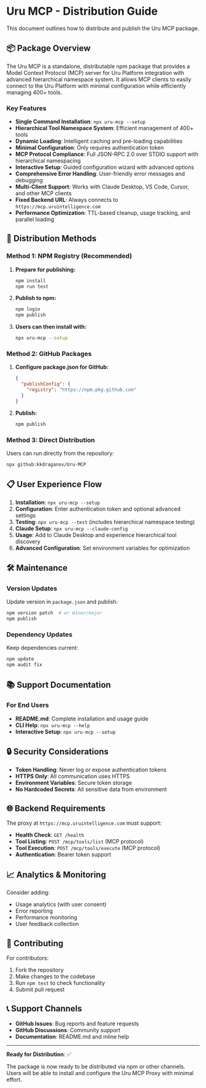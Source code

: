# Uru MCP - Distribution Guide

This document outlines how to distribute and publish the Uru MCP package.

## 📦 Package Overview

The Uru MCP is a standalone, distributable npm package that provides a Model Context Protocol (MCP) server for Uru Platform integration with advanced hierarchical namespace system. It allows MCP clients to easily connect to the Uru Platform with minimal configuration while efficiently managing 400+ tools.

### Key Features

- **Single Command Installation**: `npx uru-mcp --setup`
- **Hierarchical Tool Namespace System**: Efficient management of 400+ tools
- **Dynamic Loading**: Intelligent caching and pre-loading capabilities
- **Minimal Configuration**: Only requires authentication token
- **MCP Protocol Compliance**: Full JSON-RPC 2.0 over STDIO support with hierarchical namespacing
- **Interactive Setup**: Guided configuration wizard with advanced options
- **Comprehensive Error Handling**: User-friendly error messages and debugging
- **Multi-Client Support**: Works with Claude Desktop, VS Code, Cursor, and other MCP clients
- **Fixed Backend URL**: Always connects to `https://mcp.uruintelligence.com`
- **Performance Optimization**: TTL-based cleanup, usage tracking, and parallel loading

## 🚀 Distribution Methods

### Method 1: NPM Registry (Recommended)

1. **Prepare for publishing:**
   ```bash
   npm install
   npm run test
   ```

2. **Publish to npm:**
   ```bash
   npm login
   npm publish
   ```

3. **Users can then install with:**
   ```bash
   npx uru-mcp --setup
   ```

### Method 2: GitHub Packages

1. **Configure package.json for GitHub:**
   ```json
   {
     "publishConfig": {
       "registry": "https://npm.pkg.github.com"
     }
   }
   ```

2. **Publish:**
   ```bash
   npm publish
   ```

### Method 3: Direct Distribution

Users can run directly from the repository:
```bash
npx github:kkdraganov/Uru-MCP
```

## 📋 User Experience Flow

1. **Installation**: `npx uru-mcp --setup`
2. **Configuration**: Enter authentication token and optional advanced settings
3. **Testing**: `npx uru-mcp --test` (includes hierarchical namespace testing)
4. **Claude Setup**: `npx uru-mcp --claude-config`
5. **Usage**: Add to Claude Desktop and experience hierarchical tool discovery
6. **Advanced Configuration**: Set environment variables for optimization

## 🛠️ Maintenance

### Version Updates

Update version in `package.json` and publish:
```bash
npm version patch  # or minor/major
npm publish
```

### Dependency Updates

Keep dependencies current:
```bash
npm update
npm audit fix
```

## 📚 Support Documentation

### For End Users

- **README.md**: Complete installation and usage guide
- **CLI Help**: `npx uru-mcp --help`
- **Interactive Setup**: `npx uru-mcp --setup`

## 🔒 Security Considerations

- **Token Handling**: Never log or expose authentication tokens
- **HTTPS Only**: All communication uses HTTPS
- **Environment Variables**: Secure token storage
- **No Hardcoded Secrets**: All sensitive data from environment

## 🌐 Backend Requirements

The proxy at `https://mcp.uruintelligence.com` must support:

- **Health Check**: `GET /health`
- **Tool Listing**: `POST /mcp/tools/list` (MCP protocol)
- **Tool Execution**: `POST /mcp/tools/execute` (MCP protocol)
- **Authentication**: Bearer token support

## 📈 Analytics & Monitoring

Consider adding:
- Usage analytics (with user consent)
- Error reporting
- Performance monitoring
- User feedback collection

## 🤝 Contributing

For contributors:
1. Fork the repository
2. Make changes to the codebase
3. Run `npm test` to check functionality
4. Submit pull request

## 📞 Support Channels

- **GitHub Issues**: Bug reports and feature requests
- **GitHub Discussions**: Community support
- **Documentation**: README.md and inline help

---

**Ready for Distribution**: ✅

The package is now ready to be distributed via npm or other channels. Users will be able to install and configure the Uru MCP Proxy with minimal effort.
